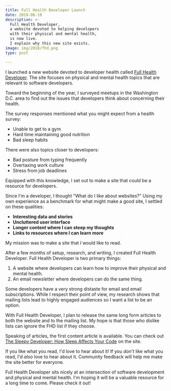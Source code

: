 ```yaml
---
title: Full Health Developer Launch
date: 2018-06-18
description: >-
  Full Health Developer,
  a website devoted to helping developers
  with their physical and mental health,
  is now live.
  I explain why this new site exists.
image: img/2018/fhd.png
type: post

---
```


I launched a new website devoted to developer health
called
[Full Health Developer](https://fullhealthdeveloper.com/).
The site focuses on physical and mental health topics
that are relevant to software developers.

Toward the beginning of the year,
I surveyed meetups in the Washington D.C. area
to find out the issues that developers think about
concerning their health.

The survey responses mentioned what you might expect
from a health survey:

* Unable to get to a gym
* Hard time maintaining good nutrition
* Bad sleep habits

There were also topics closer to developers:

* Bad posture from typing frequently
* Overtaxing work culture
* Stress from job deadlines

Equipped with this knowledge,
I set out to make a site
that could be a resource
for developers.

Since I'm a developer,
I thought
"What do I like about websites?"
Using my own experience
as a benchmark
for what might make a good site,
I settled on these qualities:

* **Interesting data and stories**
* **Uncluttered user interface**
* **Longer content where I can steep my thoughts**
* **Links to resources where I can learn more**

My mission was to make a site that *I* would like to read.

After a few months of setup, research, and writing,
I created Full Health Developer.
Full Health Developer is two primary things:

1. A website where developers can learn
   how to improve their physical and mental health.
2. An email newsletter where developers can do the same thing.

Some developers have a very strong distaste for email
and email subscriptions.
While I respect their point of view,
my research shows that mailing lists lead to highly engaged audiences
so I want a list to be an option.

With Full Health Developer,
I plan to release the same long form articles
to both the website
and to the mailing list.
My hope is that those who dislike lists can ignore the FHD list
if they choose.

Speaking of articles, the first content article is available.
You can check out
[The Sleepy Developer: How Sleep Affects Your Code](https://fullhealthdeveloper.com/how-sleep-affects-your-code)
on the site.

If you like what you read,
I'd love to hear about it!
If you *don't* like what you read,
I'd *also* love to hear about it.
Community feedback will help me make the site better
for everyone.

Full Health Developer sits nicely at an intersection
of software development
and physical and mental health.
I'm hoping it will be a valuable resource
for a long time to come.
Please check it out!
